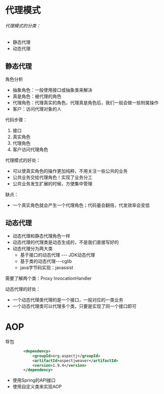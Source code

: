 # 代理模式

###### 代理模式的分类：

- 静态代理
- 动态代理

## 静态代理

角色分析

- 抽象角色：一般使用接口或抽象类来解决
- 真是角色：被代理的角色
- 代理角色：代理真实的角色，代理真是角色后，我们一般会做一些附属操作
- 客户：访问代理对象的人

代码步骤：

1. 接口
2. 真实角色
3. 代理角色
4. 客户访问代理角色

代理模式的好处：

- 可以使真实角色的操作更加纯粹，不用关注一些公共的业务
- 公共业务交给代理角色！实现了业务分工
- 公共业务发生扩展的时候，方便集中管理

缺点：

- 一个真实角色就会产生一个代理角色；代码量会翻倍，代发效率会变低



## 动态代理

- 动态代理和静态代理角色一样
- 动态代理的代理类是动态生成的，不是我们直接写好的
- 动态代理分为两大类
  - 基于接口的动态代理 --- JDK动态代理
  - 基于类的动态代理---cglib
  - java字节码实现：javassist



需要了解两个类：Proxy        InvocationHandler

 动态代理的好处：

- 一个动态代理类代理的是一个接口，一般对应的一类业务
- 一个动态代理类可以代理多个类，只要是实现了同一个接口即可

# AOP

导包

```xml
        <dependency>
            <groupId>org.aspectj</groupId>
            <artifactId>aspectjweaver</artifactId>
            <version>1.9.4</version>
        </dependency>
```

- 使用Spring的API接口
- 使用自定义类来实现AOP